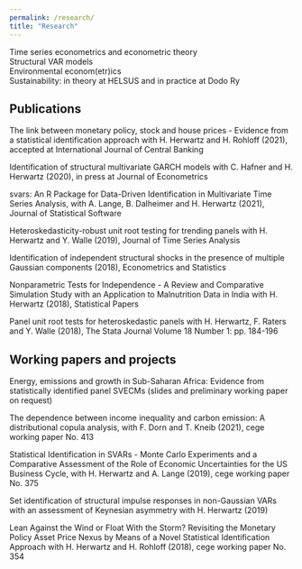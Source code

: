 ```yaml
---
permalink: /research/
title: "Research"
---
```


Time series econometrics and econometric theory  
Structural VAR models  
Environmental econom(etr)ics  
Sustainability: in theory at HELSUS and in practice at Dodo Ry  

## Publications

The link between monetary policy, stock and house prices - Evidence from a statistical identification approach
with H. Herwartz and H. Rohloff (2021), accepted at International Journal of Central Banking


Identification of structural multivariate GARCH models
with C. Hafner and H. Herwartz (2020), in press at Journal of Econometrics


svars: An R Package for Data-Driven Identification in Multivariate Time Series Analysis,
with A. Lange, B. Dalheimer and H. Herwartz (2021), Journal of Statistical Software


Heteroskedasticity-robust unit root testing for trending panels
with H. Herwartz and Y. Walle (2019), Journal of Time Series Analysis


Identification of independent structural shocks in the presence of multiple Gaussian components
(2018), Econometrics and Statistics


Nonparametric Tests for Independence - A Review and Comparative Simulation Study with an Application to Malnutrition Data in India
with H. Herwartz (2018), Statistical Papers


Panel unit root tests for heteroskedastic panels
with H. Herwartz, F. Raters and Y. Walle (2018), The Stata Journal Volume 18 Number 1: pp. 184-196


## Working papers and projects


Energy, emissions and growth in Sub-Saharan Africa: Evidence from statistically identified panel SVECMs
(slides and preliminary working paper on request)

The dependence between income inequality and carbon emission: A distributional copula analysis,
with F. Dorn and T. Kneib (2021), cege working paper No. 413


Statistical Identification in SVARs - Monte Carlo Experiments and a Comparative Assessment of the Role of Economic Uncertainties for the US Business Cycle,
with H. Herwartz and A. Lange (2019), cege working paper No. 375


Set identification of structural impulse responses in non-Gaussian VARs with an assessment of Keynesian asymmetry
with H. Herwartz (2019)


Lean Against the Wind or Float With the Storm? Revisiting the Monetary Policy Asset Price Nexus by Means of a Novel Statistical Identification Approach
with H. Herwartz and H. Rohloff (2018), cege working paper No. 354



